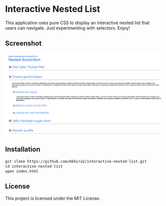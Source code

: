 # Interactive Nested List

This application uses pure CSS to display an interactive nested list that users
can navigate. Just experimenting with selectors. Enjoy!


## Screenshot
![Interactive Nested List](/images/nested.png)

## Installation

```
git clone https://github.com/mkhira2/interactive-nested-list.git
cd interactive-nested-list
open index.html
```

## License

This project is licensed under the MIT License.
